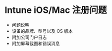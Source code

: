 <properties
   pageTitle="Scoping questions for Enrollment Issues"
   description="注册问题的范围问题"
   authors="mackie1604"
   selfHelpType="supportTopicBasedScopingQuestions"
   supportTopicIds="32530435"
  productPesIds="15584"
  cloudEnvironments="public"
/>

# <a name="intune-iosmac-enrollment-issues"></a>Intune iOS/Mac 注册问题
*  问题说明
*  设备的品牌、型号以及 OS 版本
*  附加公司门户日志
*  附加屏幕截图和错误消息<br>

